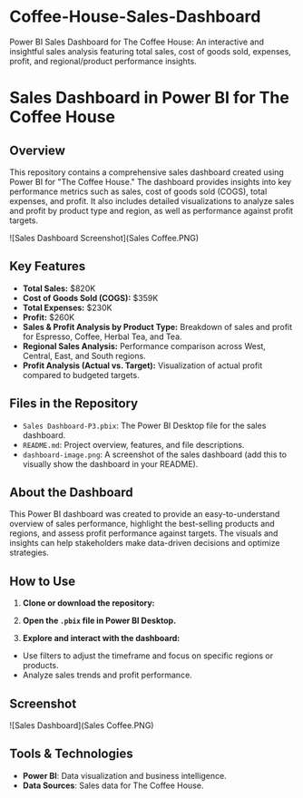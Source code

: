 # Coffee-House-Sales-Dashboard
Power BI Sales Dashboard for The Coffee House: An interactive and insightful sales analysis featuring total sales, cost of goods sold, expenses, profit, and regional/product performance insights.

# Sales Dashboard in Power BI for The Coffee House

## Overview
This repository contains a comprehensive sales dashboard created using Power BI for "The Coffee House." The dashboard provides insights into key performance metrics such as sales, cost of goods sold (COGS), total expenses, and profit. It also includes detailed visualizations to analyze sales and profit by product type and region, as well as performance against profit targets.

![Sales Dashboard Screenshot](Sales Coffee.PNG)

## Key Features
- **Total Sales:** $820K
- **Cost of Goods Sold (COGS):** $359K
- **Total Expenses:** $230K
- **Profit:** $260K
- **Sales & Profit Analysis by Product Type:** Breakdown of sales and profit for Espresso, Coffee, Herbal Tea, and Tea.
- **Regional Sales Analysis:** Performance comparison across West, Central, East, and South regions.
- **Profit Analysis (Actual vs. Target):** Visualization of actual profit compared to budgeted targets.

## Files in the Repository
- `Sales Dashboard-P3.pbix`: The Power BI Desktop file for the sales dashboard.
- `README.md`: Project overview, features, and file descriptions.
- `dashboard-image.png`: A screenshot of the sales dashboard (add this to visually show the dashboard in your README).

## About the Dashboard
This Power BI dashboard was created to provide an easy-to-understand overview of sales performance, highlight the best-selling products and regions, and assess profit performance against targets. The visuals and insights can help stakeholders make data-driven decisions and optimize strategies.

## How to Use
1. **Clone or download the repository:**
2.  **Open the `.pbix` file in Power BI Desktop.**

3. **Explore and interact with the dashboard:**
- Use filters to adjust the timeframe and focus on specific regions or products.
- Analyze sales trends and profit performance.

## Screenshot
![Sales Dashboard](Sales Coffee.PNG)

## Tools & Technologies
- **Power BI**: Data visualization and business intelligence.
- **Data Sources**: Sales data for The Coffee House.




